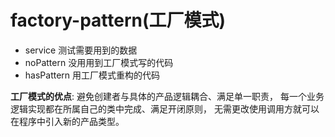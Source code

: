 # factory-pattern(工厂模式)
* service 测试需要用到的数据
* noPattern 没用用到工厂模式写的代码
* hasPattern 用工厂模式重构的代码  

**工厂模式的优点**: 避免创建者与具体的产品逻辑耦合、满足单一职责，
每一个业务逻辑实现都在所属自己的类中完成、满足开闭原则，
无需更改使用调用方就可以在程序中引入新的产品类型。